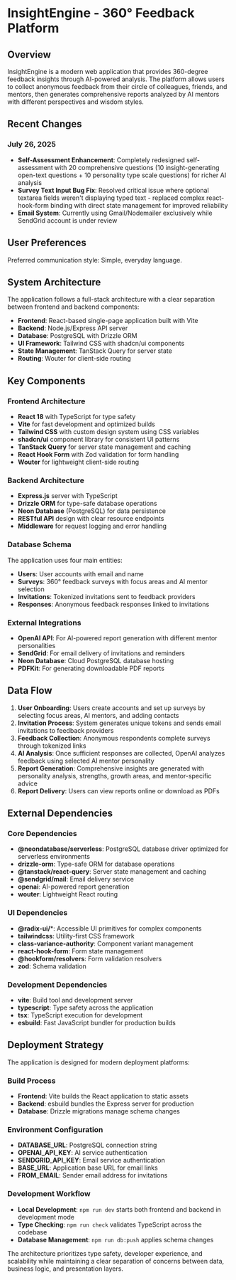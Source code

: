 # InsightEngine - 360° Feedback Platform

## Overview

InsightEngine is a modern web application that provides 360-degree feedback insights through AI-powered analysis. The platform allows users to collect anonymous feedback from their circle of colleagues, friends, and mentors, then generates comprehensive reports analyzed by AI mentors with different perspectives and wisdom styles.

## Recent Changes

### July 26, 2025
- **Self-Assessment Enhancement**: Completely redesigned self-assessment with 20 comprehensive questions (10 insight-generating open-text questions + 10 personality type scale questions) for richer AI analysis
- **Survey Text Input Bug Fix**: Resolved critical issue where optional textarea fields weren't displaying typed text - replaced complex react-hook-form binding with direct state management for improved reliability
- **Email System**: Currently using Gmail/Nodemailer exclusively while SendGrid account is under review

## User Preferences

Preferred communication style: Simple, everyday language.

## System Architecture

The application follows a full-stack architecture with a clear separation between frontend and backend components:

- **Frontend**: React-based single-page application built with Vite
- **Backend**: Node.js/Express API server
- **Database**: PostgreSQL with Drizzle ORM
- **UI Framework**: Tailwind CSS with shadcn/ui components
- **State Management**: TanStack Query for server state
- **Routing**: Wouter for client-side routing

## Key Components

### Frontend Architecture
- **React 18** with TypeScript for type safety
- **Vite** for fast development and optimized builds
- **Tailwind CSS** with custom design system using CSS variables
- **shadcn/ui** component library for consistent UI patterns
- **TanStack Query** for server state management and caching
- **React Hook Form** with Zod validation for form handling
- **Wouter** for lightweight client-side routing

### Backend Architecture
- **Express.js** server with TypeScript
- **Drizzle ORM** for type-safe database operations
- **Neon Database** (PostgreSQL) for data persistence
- **RESTful API** design with clear resource endpoints
- **Middleware** for request logging and error handling

### Database Schema
The application uses four main entities:
- **Users**: User accounts with email and name
- **Surveys**: 360° feedback surveys with focus areas and AI mentor selection
- **Invitations**: Tokenized invitations sent to feedback providers
- **Responses**: Anonymous feedback responses linked to invitations

### External Integrations
- **OpenAI API**: For AI-powered report generation with different mentor personalities
- **SendGrid**: For email delivery of invitations and reminders
- **Neon Database**: Cloud PostgreSQL database hosting
- **PDFKit**: For generating downloadable PDF reports

## Data Flow

1. **User Onboarding**: Users create accounts and set up surveys by selecting focus areas, AI mentors, and adding contacts
2. **Invitation Process**: System generates unique tokens and sends email invitations to feedback providers
3. **Feedback Collection**: Anonymous respondents complete surveys through tokenized links
4. **AI Analysis**: Once sufficient responses are collected, OpenAI analyzes feedback using selected AI mentor personality
5. **Report Generation**: Comprehensive insights are generated with personality analysis, strengths, growth areas, and mentor-specific advice
6. **Report Delivery**: Users can view reports online or download as PDFs

## External Dependencies

### Core Dependencies
- **@neondatabase/serverless**: PostgreSQL database driver optimized for serverless environments
- **drizzle-orm**: Type-safe ORM for database operations
- **@tanstack/react-query**: Server state management and caching
- **@sendgrid/mail**: Email delivery service
- **openai**: AI-powered report generation
- **wouter**: Lightweight React routing

### UI Dependencies
- **@radix-ui/***: Accessible UI primitives for complex components
- **tailwindcss**: Utility-first CSS framework
- **class-variance-authority**: Component variant management
- **react-hook-form**: Form state management
- **@hookform/resolvers**: Form validation resolvers
- **zod**: Schema validation

### Development Dependencies
- **vite**: Build tool and development server
- **typescript**: Type safety across the application
- **tsx**: TypeScript execution for development
- **esbuild**: Fast JavaScript bundler for production builds

## Deployment Strategy

The application is designed for modern deployment platforms:

### Build Process
- **Frontend**: Vite builds the React application to static assets
- **Backend**: esbuild bundles the Express server for production
- **Database**: Drizzle migrations manage schema changes

### Environment Configuration
- **DATABASE_URL**: PostgreSQL connection string
- **OPENAI_API_KEY**: AI service authentication
- **SENDGRID_API_KEY**: Email service authentication
- **BASE_URL**: Application base URL for email links
- **FROM_EMAIL**: Sender email address for invitations

### Development Workflow
- **Local Development**: `npm run dev` starts both frontend and backend in development mode
- **Type Checking**: `npm run check` validates TypeScript across the codebase
- **Database Management**: `npm run db:push` applies schema changes

The architecture prioritizes type safety, developer experience, and scalability while maintaining a clear separation of concerns between data, business logic, and presentation layers.